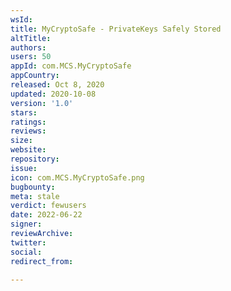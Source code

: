 ```yaml
---
wsId: 
title: MyCryptoSafe - PrivateKeys Safely Stored
altTitle: 
authors: 
users: 50
appId: com.MCS.MyCryptoSafe
appCountry: 
released: Oct 8, 2020
updated: 2020-10-08
version: '1.0'
stars: 
ratings: 
reviews: 
size: 
website: 
repository: 
issue: 
icon: com.MCS.MyCryptoSafe.png
bugbounty: 
meta: stale
verdict: fewusers
date: 2022-06-22
signer: 
reviewArchive: 
twitter: 
social: 
redirect_from: 

---
```


